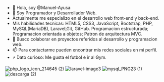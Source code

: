 - 👋 Hola, soy @Manuel-Ayusa
- 👀 Soy Programador y Desarrollador Web.
- Actualmente me especializo en el desarrollo web front-end y back-end.
- Mis habilidades tecnicas: HTML5, CSS3, JavaScript, Bootstrap, PHP, MySQL(MariaDB), Laravel,Git, GitHub. Programacion estructurada; Programacion orientada a objetos; Patron de arquitectura MVC.   
- 💞️ Busco colaborar en proyectos referidos al desarrollo y programacion web.
- 📫 Para contactarme pueden encontrar mis redes sociales en mi perfil.
- ⚡ Dato curioso: Me gusta el futbol e ir al Gym.

 ![php_logo_icon_214645 (2)](https://github.com/Manuel-Ayusa/Manuel-Ayusa/assets/166891950/bb076695-b4b8-452d-befd-949d79d983c6)
![laravel-image3](https://github.com/user-attachments/assets/b5a12582-346f-4322-96d6-d8fdd02e9362) ![mysql_PNG23 (1)](https://github.com/user-attachments/assets/a7e4ad74-dd50-417d-9c01-fec8b93b0325) ![descarga (2)](https://github.com/Manuel-Ayusa/Manuel-Ayusa/assets/166891950/4e9d9dea-90f0-4124-a1d6-5ad681e50e3d)









<!---
Manuel-Ayusa/Manuel-Ayusa is a ✨ special ✨ repository because its `README.md` (this file) appears on your GitHub profile.
You can click the Preview link to take a look at your changes.
--->
